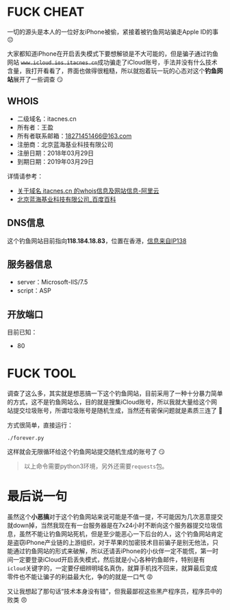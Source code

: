 # FUCK CHEAT

一切的源头是本人的一位好友iPhone被偷，紧接着被钓鱼网站骗走Apple ID的事 :pensive:

大家都知道iPhone在开启丢失模式下要想解锁是不大可能的，但是骗子通过钓鱼网站 ~~`www.icloud.ios.itacnes.cn`~~成功骗走了iCloud账号，手法并没有什么技术含量，我打开看看了，界面也做得很粗糙，所以就抱着玩一玩的心态对这个**钓鱼网站**展开了一些调查 :smirk:

## WHOIS

- 二级域名：itacnes.cn
- 所有者：王盈 
- 所有者联系邮箱：18271451466@163.com
- 注册商：北京蓝海基业科技有限公司
- 注册日期：2018年03月29日
- 到期日期：2019年03月29日


详情请参考：
- [关于域名 itacnes.cn 的whois信息及网站信息-阿里云](https://whois.aliyun.com/whois/domain/itacnes.cn)
- [北京蓝海基业科技有限公司_百度百科](https://baike.baidu.com/item/%E5%8C%97%E4%BA%AC%E8%93%9D%E6%B5%B7%E5%9F%BA%E4%B8%9A%E7%A7%91%E6%8A%80%E6%9C%89%E9%99%90%E5%85%AC%E5%8F%B8/20058890?fr=aladdin)

## DNS信息
这个钓鱼网站目前指向**118.184.18.83**，位置在香港，[信息来自IP138](http://www.ip138.com/ips138.asp?ip=www.icloud.ios.itacnes.cn)

## 服务器信息
- server：Microsoft-IIS/7.5
- script：ASP

## 开放端口
目前已知：
- 80

# FUCK TOOL
调查了这么多，其实就是想恶搞一下这个钓鱼网站，目前采用了一种十分暴力简单的方式，这不是钓鱼网站么，目的就是搜集iCloud账号，所以我就大量给这个网站提交垃圾账号，所谓垃圾账号是随机生成，当然还有密保问题就是素质三连了 :triumph:

方式很简单，直接运行：
```
./forever.py
```
这样就会无限循环给这个钓鱼网站提交随机生成的账号了 :smirk:

> 以上命令需要python3环境，另外还需要`requests`包。

# 最后说一句
虽然这个**小恶搞**对于这个钓鱼网站来说可能是不值一提，不可能因为几次恶意提交就down掉，当然我现在有一台服务器是在7x24小时不断向这个服务器提交垃圾信息，虽然不能让钓鱼网站死机，但是至少能恶心一下后台的人，这个钓鱼网站肯定是盗窃iPhone产业链的上游组织，对于苹果的加密技术目前骗子是别无他法，只能通过钓鱼网站的形式来破解，所以还请丢iPhone的小伙伴一定不能慌，第一时间一定要登录iCloud开启丢失模式，然后就是小心各种钓鱼邮件，特别是有`icloud`关键字的，一定要仔细辨明域名真伪，就算手机找不回来，就算最后变成零件也不能让骗子的利益最大化，争的的就是一口气 :rage:

又让我想起了那句话“技术本身没有错”，但我最鄙视这些黑产程序员，程序员中的败类 :angry:
